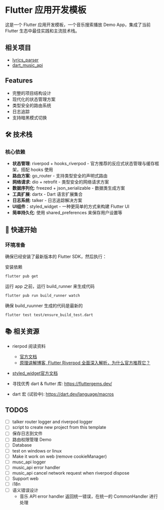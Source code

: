 # Flutter 应用开发模板

这是一个 Flutter 应用开发模板，一个音乐搜索播放 Demo App，集成了当前 Flutter 生态中最佳实践和主流技术栈。

## 相关项目

- [lyrics_parser](https://github.com/fusee-code-lab/lyrics_parser)
- [dart_music_api](https://github.com/fusee-code-lab/dart_music_api)

## Features

- 完整的项目结构设计
- 现代化的状态管理方案
- 类型安全的路由系统
- 日志追踪
- 支持暗黑模式切换

## 🛠 技术栈

### 核心依赖

- **状态管理**: riverpod + hooks_riverpod - 官方推荐的反应式状态管理与缓存框架，搭配 hooks 使用
- **路由方案**: go_router - 支持类型安全的声明式路由
- **网络请求**: dio + retrofit - 类型安全的网络请求方案
- **数据序列化**: freezed + json_serializable - 数据类生成方案
- **工具扩展**: dartx - Dart 语言扩展集合
- **日志系统**: talker - 日志追踪解决方案
- **UI组件**：styled_widget - 一种更简单的方式来构建 Flutter UI
- **简单持久化**: 使用 shared_preferences 来保存用户设置等

## 🎯 快速开始

### 环境准备

确保已经安装了最新版本的 Flutter SDK，然后执行：

安装依赖

```bash
flutter pub get
```

运行 app 之前，运行 build_runner 来生成代码

```bash
flutter pub run build_runner watch
```

确保 build_ruunner 生成的代码是最新的

```bash
flutter test test/ensure_build_test.dart
```

## 📚 相关资源

- rierpod 阅读资料
  - [官方文档](https://riverpod.dev/docs/essentials/first_request)
  - [原理讲解博客, Flutter Riverpod 全面深入解析，为什么官方推荐它？](https://juejin.cn/post/7063111063427874847#heading-10)
- [styled_widget官方文档](https://github.com/ReinBentdal/styled_widget)

- 寻找优秀 dart & flutter 库: https://fluttergems.dev/
- dart 宏 (试验中): https://dart.dev/language/macros

## TODOS

- [ ] talker router logger and riverpod logger
- [ ] script to create new project from this template
- [ ] 保存日志到文件
- [ ] 路由权限管理 Demo
- [ ] Database
- [ ] test on windows or linux
- [ ] Make it work on web (remove cookieManager)
- [ ] musc_api logger
- [ ] music_api error handler
- [ ] music_api cancel network request when riverpod dispose
- [ ] Support web
- [ ] i18n
- [ ] 语义错误设计
  - 音乐 API error handler 返回统一错误，在统一的 CommonHandler 进行处理